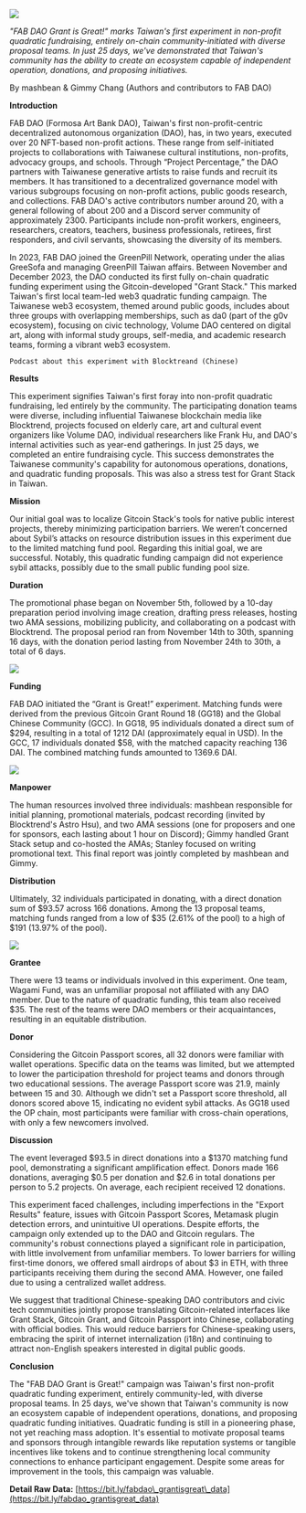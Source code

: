 ![](https://images.mirror-media.xyz/publication-images/RZdChz3fOTWHWgME4GGdI.png?height=527&width=1054)

*"FAB DAO Grant is Great!" marks Taiwan's first experiment in non-profit quadratic fundraising, entirely on-chain community-initiated with diverse proposal teams. In just 25 days, we've demonstrated that Taiwan's community has the ability to create an ecosystem capable of independent operation, donations, and proposing initiatives.*

By mashbean & Gimmy Chang (Authors and contributors to FAB DAO)

**Introduction**

FAB DAO (Formosa Art Bank DAO), Taiwan's first non-profit-centric decentralized autonomous organization (DAO), has, in two years, executed over 20 NFT-based non-profit actions. These range from self-initiated projects to collaborations with Taiwanese cultural institutions, non-profits, advocacy groups, and schools. Through “Project Percentage,” the DAO partners with Taiwanese generative artists to raise funds and recruit its members. It has transitioned to a decentralized governance model with various subgroups focusing on non-profit actions, public goods research, and collections. FAB DAO's active contributors number around 20, with a general following of about 200 and a Discord server community of approximately 2300. Participants include non-profit workers, engineers, researchers, creators, teachers, business professionals, retirees, first responders, and civil servants, showcasing the diversity of its members.

In 2023, FAB DAO joined the GreenPill Network, operating under the alias GreeSofa and managing GreenPill Taiwan affairs. Between November and December 2023, the DAO conducted its first fully on-chain quadratic funding experiment using the Gitcoin-developed "Grant Stack." This marked Taiwan's first local team-led web3 quadratic funding campaign. The Taiwanese web3 ecosystem, themed around public goods, includes about three groups with overlapping memberships, such as da0 (part of the g0v ecosystem), focusing on civic technology, Volume DAO centered on digital art, along with informal study groups, self-media, and academic research teams, forming a vibrant web3 ecosystem.

`Podcast about this experiment with Blocktreand (Chinese)`

**Results**

This experiment signifies Taiwan's first foray into non-profit quadratic fundraising, led entirely by the community. The participating donation teams were diverse, including influential Taiwanese blockchain media like Blocktrend, projects focused on elderly care, art and cultural event organizers like Volume DAO, individual researchers like Frank Hu, and DAO's internal activities such as year-end gatherings. In just 25 days, we completed an entire fundraising cycle. This success demonstrates the Taiwanese community's capability for autonomous operations, donations, and quadratic funding proposals. This was also a stress test for Grant Stack in Taiwan.

**Mission**

Our initial goal was to localize Gitcoin Stack's tools for native public interest projects, thereby minimizing participation barriers. We weren’t concerned about Sybil’s attacks on resource distribution issues in this experiment due to the limited matching fund pool. Regarding this initial goal, we are successful. Notably, this quadratic funding campaign did not experience sybil attacks, possibly due to the small public funding pool size.

**Duration**

The promotional phase began on November 5th, followed by a 10-day preparation period involving image creation, drafting press releases, hosting two AMA sessions, mobilizing publicity, and collaborating on a podcast with Blocktrend. The proposal period ran from November 14th to 30th, spanning 16 days, with the donation period lasting from November 24th to 30th, a total of 6 days.

![](https://mirror.xyz/_next/image?url=https%3A%2F%2Fimages.mirror-media.xyz%2Fpublication-images%2FTesiS-73m53nqlalVGNgp.png&w=3840&q=75)

**Funding**

FAB DAO initiated the “Grant is Great!” experiment. Matching funds were derived from the previous Gitcoin Grant Round 18 (GG18) and the Global Chinese Community (GCC). In GG18, 95 individuals donated a direct sum of $294, resulting in a total of 1212 DAI (approximately equal in USD). In the GCC, 17 individuals donated $58, with the matched capacity reaching 136 DAI. The combined matching funds amounted to 1369.6 DAI.

![](https://mirror.xyz/_next/image?url=https%3A%2F%2Fimages.mirror-media.xyz%2Fpublication-images%2F0E0rHe5zujmHdQtSv7PHi.png&w=3840&q=75)

**Manpower**

The human resources involved three individuals: mashbean responsible for initial planning, promotional materials, podcast recording (invited by Blocktrend's Astro Hsu), and two AMA sessions (one for proposers and one for sponsors, each lasting about 1 hour on Discord); Gimmy handled Grant Stack setup and co-hosted the AMAs; Stanley focused on writing promotional text. This final report was jointly completed by mashbean and Gimmy.

**Distribution**

Ultimately, 32 individuals participated in donating, with a direct donation sum of $93.57 across 166 donations. Among the 13 proposal teams, matching funds ranged from a low of $35 (2.61% of the pool) to a high of $191 (13.97% of the pool).

![](https://mirror.xyz/_next/image?url=https%3A%2F%2Fimages.mirror-media.xyz%2Fpublication-images%2FCUSLMSH6pBwz_bohmZdy_.png&w=3840&q=75)

**Grantee**

There were 13 teams or individuals involved in this experiment. One team, Wagami Fund, was an unfamiliar proposal not affiliated with any DAO member. Due to the nature of quadratic funding, this team also received $35. The rest of the teams were DAO members or their acquaintances, resulting in an equitable distribution.

**Donor**

Considering the Gitcoin Passport scores, all 32 donors were familiar with wallet operations. Specific data on the teams was limited, but we attempted to lower the participation threshold for project teams and donors through two educational sessions. The average Passport score was 21.9, mainly between 15 and 30. Although we didn't set a Passport score threshold, all donors scored above 15, indicating no evident sybil attacks. As GG18 used the OP chain, most participants were familiar with cross-chain operations, with only a few newcomers involved.

**Discussion**

The event leveraged $93.5 in direct donations into a $1370 matching fund pool, demonstrating a significant amplification effect. Donors made 166 donations, averaging $0.5 per donation and $2.6 in total donations per person to 5.2 projects. On average, each recipient received 12 donations.

This experiment faced challenges, including imperfections in the "Export Results" feature, issues with Gitcoin Passport Scores, Metamask plugin detection errors, and unintuitive UI operations. Despite efforts, the campaign only extended up to the DAO and Gitcoin regulars. The community's robust connections played a significant role in participation, with little involvement from unfamiliar members. To lower barriers for willing first-time donors, we offered small airdrops of about $3 in ETH, with three participants receiving them during the second AMA. However, one failed due to using a centralized wallet address.

We suggest that traditional Chinese-speaking DAO contributors and civic tech communities jointly propose translating Gitcoin-related interfaces like Grant Stack, Gitcoin Grant, and Gitcoin Passport into Chinese, collaborating with official bodies. This would reduce barriers for Chinese-speaking users, embracing the spirit of internet internalization (i18n) and continuing to attract non-English speakers interested in digital public goods.

**Conclusion**

The "FAB DAO Grant is Great!" campaign was Taiwan's first non-profit quadratic funding experiment, entirely community-led, with diverse proposal teams. In 25 days, we've shown that Taiwan's community is now an ecosystem capable of independent operations, donations, and proposing quadratic funding initiatives. Quadratic funding is still in a pioneering phase, not yet reaching mass adoption. It's essential to motivate proposal teams and sponsors through intangible rewards like reputation systems or tangible incentives like tokens and to continue strengthening local community connections to enhance participant engagement. Despite some areas for improvement in the tools, this campaign was valuable.

**Detail Raw Data:** [https://bit.ly/fabdao\_grantisgreat\_data](https://bit.ly/fabdao_grantisgreat_data)
